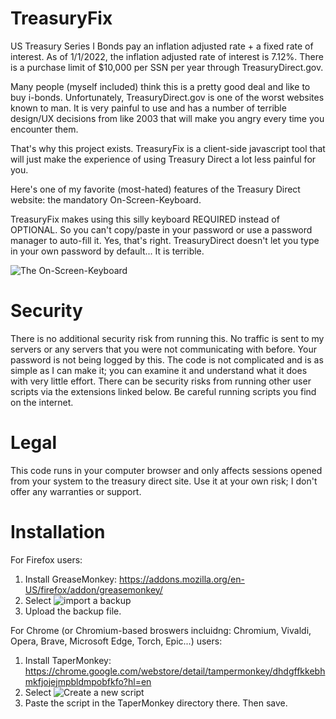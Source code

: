 # TreasuryFix

US Treasury Series I Bonds pay an inflation adjusted rate + a fixed rate of interest. As of 1/1/2022, the inflation adjusted rate of interest is 7.12%. 
There is a purchase limit of $10,000 per SSN per year through TreasuryDirect.gov. 

Many people (myself included) think this is a pretty good deal and like to buy i-bonds. Unfortunately, TreasuryDirect.gov is one of the worst websites known to man. It is very painful to use and has a number of terrible design/UX decisions from like 2003 that will make you angry every time you encounter them. 

That's why this project exists. TreasuryFix is a client-side javascript tool that will just make the experience of using Treasury Direct a lot less painful for you. 

Here's one of my favorite (most-hated) features of the Treasury Direct website: the mandatory On-Screen-Keyboard. 

TreasuryFix makes using this silly keyboard REQUIRED instead of OPTIONAL. So you can't copy/paste in your password or use a password manager to auto-fill it. Yes, that's right. TreasuryDirect doesn't let you type in your own password by default... It is terrible. 

![The On-Screen-Keyboard](https://github.com/neuralnexus/TreasuryFix/blob/main/assets/OSK.jpg?raw=true)

# Security

There is no additional security risk from running this. No traffic is sent to my servers or any servers that you were not communicating with before. Your password is not being logged by this. The code is not complicated and is as simple as I can make it; you can examine it and understand what it does with very little effort. There can be security risks from running other user scripts via the extensions linked below. Be careful running scripts you find on the internet. 

# Legal

This code runs in your computer browser and only affects sessions opened from your system to the treasury direct site. Use it at your own risk; I don't offer any warranties or support. 

# Installation

For Firefox users: 
1. Install GreaseMonkey: https://addons.mozilla.org/en-US/firefox/addon/greasemonkey/ 
2. Select ![import a backup](https://github.com/neuralnexus/TreasuryFix/blob/main/assets/gm_import.png?raw=true)
3. Upload the backup file. 

For Chrome (or Chromium-based broswers incluidng: Chromium, Vivaldi, Opera, Brave, Microsoft Edge, Torch, Epic...) users:
1. Install TaperMonkey: https://chrome.google.com/webstore/detail/tampermonkey/dhdgffkkebhmkfjojejmpbldmpobfkfo?hl=en
2. Select ![Create a new script](https://github.com/neuralnexus/TreasuryFix/blob/main/assets/tpm_new.png?raw=true)
3. Paste the script in the TaperMonkey directory there. Then save. 
